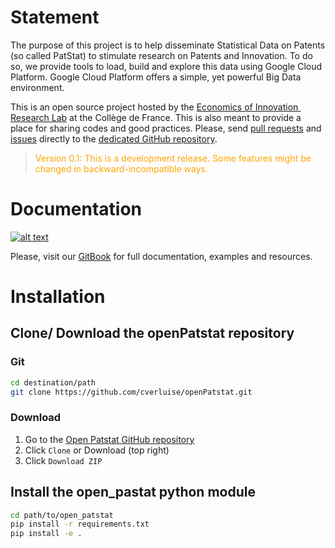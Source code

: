 [CEI]:https://www.college-de-france.fr/site/centre-economie-innovation/index.htm
[GHissues]:https://github.com/cverluise/openPatstat/issues
[GHpulls]:https://github.com/cverluise/openPatstat/pulls
[GHOP]:https://github.com/cverluise/openPatstat
[GBOP]:https://economics-of-innovation-lab.gitbook.io/open-patstat/
[GBlogo]:https://www.google.com/url?sa=i&rct=j&q=&esrc=s&source=images&cd=&cad=rja&uact=8&ved=2ahUKEwi269Gt8vHeAhWMz4UKHRrXAEkQjRx6BAgBEAU&url=https%3A%2F%2Ftwitter.com%2Fgitbookio&psig=AOvVaw3qrY-UcmDrgPTuMh6jGY0b&ust=1543316020829708

# Statement

The purpose of this project is to help disseminate Statistical Data on Patents (so called PatStat) 
to stimulate research on Patents and Innovation. To do so, we provide tools to load, build and explore 
this data using Google Cloud Platform. Google Cloud Platform offers a simple, yet powerful Big Data 
environment. 

This is an open source project hosted by the [Economics of Innovation ​Research Lab][CEI] at the Collège de France.
This is also meant to provide a place for sharing codes and good practices. Please, send [pull requests][GHpulls] and 
[issues][GHissues] directly to the [dedicated GitHub repository][GHOP]. 

> <font color='orange'>Version 0.1: This is a development release. Some features might be changed in backward-incompatible ways.</font>

# Documentation

[![alt text](https://gitlab.com/uploads/-/system/project/avatar/1058960/gitbook.png "Logo Title Text 1")][GBOP]

Please, visit our [GitBook][GBOP] for full documentation, examples and resources.   


# Installation 

## Clone/ Download the openPatstat repository

### Git

```bash
cd destination/path
git clone https://github.com/cverluise/openPatstat.git
````

### Download

1. Go to the [Open Patstat GitHub repository][GHOP]​
2. Click `Clone` or Download (top right)
3. Click `Download ZIP`

## Install the open_pastat python module

```bash
cd path/to/open_patstat
pip install -r requirements.txt
pip install -e .
```